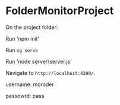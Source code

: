 # FolderMonitorProject

On the project folder:

Run 'npm init'  

Run `ng serve`  

Run 'node server\server.js'  

Navigate to `http://localhost:4200/`. 

username: moroder

passowrd: pass  

